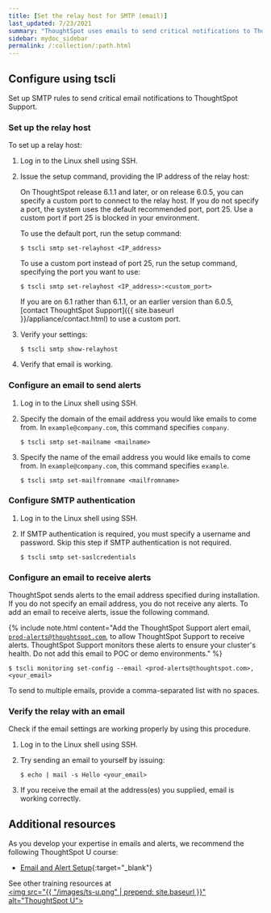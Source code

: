 ```yaml
---
title: [Set the relay host for SMTP (email)]
last_updated: 7/23/2021
summary: "ThoughtSpot uses emails to send critical notifications to ThoughtSpot Support. A relay host for SMTP traffic routes the alert and notification emails coming from ThoughtSpot through an SMTP email server."
sidebar: mydoc_sidebar
permalink: /:collection/:path.html
---
```

## Configure using tscli

Set up SMTP rules to send critical email notifications to ThoughtSpot Support.

### Set up the relay host

To set up a relay host:

1. Log in to the Linux shell using SSH.
2. Issue the setup command, providing the IP address of the relay host:

    On ThoughtSpot release 6.1.1 and later, or on release 6.0.5, you can specify a custom port to connect to the relay host. If you do not specify a port, the system uses the default recommended port, port 25. Use a custom port if port 25 is blocked in your environment.

    To use the default port, run the setup command:

    ```
    $ tscli smtp set-relayhost <IP_address>
    ```

    To use a custom port instead of port 25, run the setup command, specifying the port you want to use:

    ```
    $ tscli smtp set-relayhost <IP_address>:<custom_port>
    ```

    If you are on 6.1 rather than 6.1.1, or an earlier version than 6.0.5, [contact ThoughtSpot Support]({{ site.baseurl }}/appliance/contact.html) to use a custom port.

3. Verify your settings:

    ```
    $ tscli smtp show-relayhost
    ```

4. Verify that email is working.

### Configure an email to send alerts

1. Log in to the Linux shell using SSH.

2. Specify the domain of the email address you would like emails to come from. In `example@company.com`, this command specifies `company`.

    ```
    $ tscli smtp set-mailname <mailname>
    ```

3. Specify the name of the email address you would like emails to come from. In `example@company.com`, this command specifies `example`.

    ```
    $ tscli smtp set-mailfromname <mailfromname>
    ```

### Configure SMTP authentication

1. Log in to the Linux shell using SSH.

2. If SMTP authentication is required, you must specify a username and password. Skip this step if SMTP authentication is not required.

    ```
    $ tscli smtp set-saslcredentials
    ```

### Configure an email to receive alerts

ThoughtSpot sends alerts to the email address specified during installation. If you do not specify an email address, you do not receive any alerts. To add an email to receive alerts, issue the following command.

{% include note.html content="Add the ThoughtSpot Support alert email, <code>prod-alerts@thoughtspot.com</code>, to allow ThoughtSpot Support to receive alerts. ThoughtSpot Support monitors these alerts to ensure your cluster's health. Do not add this email to POC or demo environments." %}

```
$ tscli monitoring set-config --email <prod-alerts@thoughtspot.com>,<your_email>
```

To send to multiple emails, provide a comma-separated list with no spaces.

### Verify the relay with an email

Check if the email settings are working properly by using this procedure.

 1. Log in to the Linux shell using SSH.
 2. Try sending an email to yourself by issuing:

    ```
    $ echo | mail -s Hello <your_email>
    ```

 3. If you receive the email at the address(es) you supplied, email is working correctly.

## Additional resources
As you develop your expertise in emails and alerts, we recommend the following ThoughtSpot U course:
* [Email and Alert Setup](https://training.thoughtspot.com/emails-alerts){:target="_blank"}

See other training resources at <br/>
<a href="https://training.thoughtspot.com/" target="_blank"><img src="{{ "/images/ts-u.png" | prepend: site.baseurl  }}" alt="ThoughtSpot U"></a>
